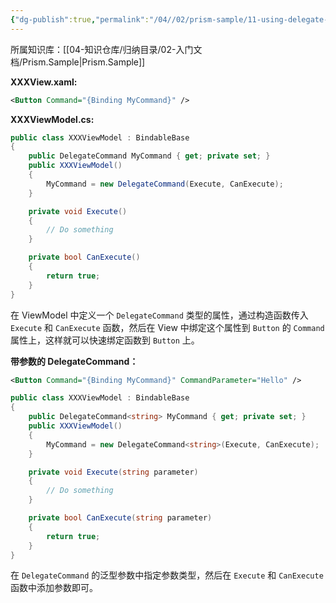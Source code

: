 ```yaml
---
{"dg-publish":true,"permalink":"/04//02/prism-sample/11-using-delegate-commands/","title":"11-UsingDelegateCommands","tags":["样例代码","Prism","WPF"]}
---
```



所属知识库：[[04-知识仓库/归纳目录/02-入门文档/Prism.Sample\|Prism.Sample]]  

**XXXView.xaml:**

```xml
<Button Command="{Binding MyCommand}" />
```

**XXXViewModel.cs:**

```csharp
public class XXXViewModel : BindableBase
{
    public DelegateCommand MyCommand { get; private set; }
    public XXXViewModel()
    {
        MyCommand = new DelegateCommand(Execute, CanExecute);
    }

    private void Execute()
    {
        // Do something
    }

    private bool CanExecute()
    {
        return true;
    }
}
```

在 ViewModel 中定义一个 `DelegateCommand` 类型的属性，通过构造函数传入 `Execute` 和 `CanExecute` 函数，然后在 View 中绑定这个属性到 `Button` 的 `Command` 属性上，这样就可以快速绑定函数到 `Button` 上。

**带参数的 DelegateCommand：**

```xml
<Button Command="{Binding MyCommand}" CommandParameter="Hello" />
```

```csharp
public class XXXViewModel : BindableBase
{
    public DelegateCommand<string> MyCommand { get; private set; }
    public XXXViewModel()
    {
        MyCommand = new DelegateCommand<string>(Execute, CanExecute);
    }

    private void Execute(string parameter)
    {
        // Do something
    }

    private bool CanExecute(string parameter)
    {
        return true;
    }
}
```

在 `DelegateCommand` 的泛型参数中指定参数类型，然后在 `Execute` 和 `CanExecute` 函数中添加参数即可。
